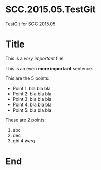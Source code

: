 # SCC.2015.05.TestGit
TestGit for SCC 2015.05

**Title**
=========

This is a *very important* file!

This is an even **more important** sentence.

This are the 5 points:

- Point 1: bla bla bla
- Point 2: bla bla bla
- Point 3: bla bla bla
- Point 4: bla bla bla
- Point 5: bla bla bla
 
These are 2 points:

1. abc
2. dec
3. ghi
4 *werq*


**End**
=======
